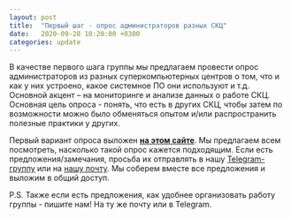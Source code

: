 ```yaml
---
layout: post
title:  "Первый шаг - опрос администраторов разных СКЦ"
date:   2020-09-28 10:20:00 +0300
categories: update
---
```

В качестве первого шага группы мы предлагаем провести опрос администраторов из разных суперкомпьютерных центров о том, что и как у них устроено, какое системное ПО они используют и т.д. Основной акцент – на мониторинге и анализе данных о работе СКЦ. Основная цель опроса - понять, что есть в других СКЦ, чтобы затем по возможности можно было обменяться опытом и/или распространить полезные практики у других. 

Первый вариант опроса выложен **[на этом сайте](https://forms.gle/Pk1fbRMSYSKissH59)**. Мы предлагаем всем посмотреть, насколько такой опрос кажется подходящим. Если есть предложения/замечания, просьба их отправлять в нашу [Telegram-группу](http://t.me/supercompadmins) или на <a href='mailto:&#115;&#117;&#112;&#101;&#114;&#064;&#112;&#097;&#114;&#097;&#108;&#108;&#101;&#108;&#046;&#114;&#117;'>нашу почту</a>. Мы соберем вместе все предложения и выложим в общий доступ.

P.S. Также если есть предложения, как удобнее организовать работу группы - пишите нам! На ту же почту или в Telegram.
